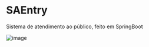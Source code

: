 # SAEntry
Sistema de atendimento ao público, feito em SpringBoot


![image](https://github.com/user-attachments/assets/189ad5ba-9ffa-4b4d-ac4e-d7de43a82ac6)
